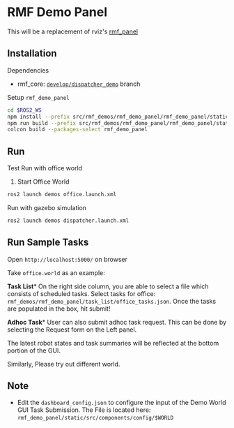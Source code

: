# RMF Demo Panel

This will be a replacement of rviz's [rmf_panel](https://github.com/osrf/rmf_schedule_visualizer)

## Installation
Dependencies
 - rmf_core: [`develop/dispatcher_demo`](https://github.com/osrf/rmf_demos/tree/develop/dispatcher_demo) branch

Setup `rmf_demo_panel`
```bash
cd $ROS2_WS
npm install --prefix src/rmf_demos/rmf_demo_panel/rmf_demo_panel/static/
npm run build --prefix src/rmf_demos/rmf_demo_panel/rmf_demo_panel/static/
colcon build --packages-select rmf_demo_panel
```

## Run 
Test Run with office world

1. Start Office World
```bash
ros2 launch demos office.launch.xml
```

Run with gazebo simulation
```bash
ros2 launch demos dispatcher.launch.xml
```

## Run Sample Tasks

Open `http://localhost:5000/` on browser

Take `office.world` as an example:

**Task List***
On the right side column, you are able to select a file which consists of scheduled 
tasks. Select tasks for office: `rmf_demos/rmf_demo_panel/task_list/office_tasks.json`. 
Once the tasks are populated in the box, hit submit!

**Adhoc Task***
User can also submit adhoc task request. This can be done by selecting the 
Request form on the Left panel.

The latest robot states and task summaries will be reflected at the bottom portion of the GUI.

Similarly, Please try out different world.

## Note

- Edit the `dashboard_config.json` to configure the input of the Demo World GUI Task Submission.
The File is located here: `rmf_demo_panel/static/src/components/config/$WORLD`
